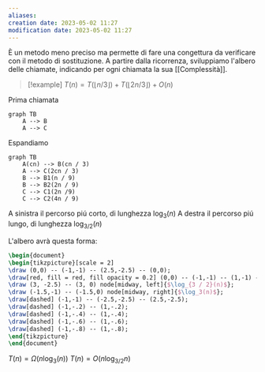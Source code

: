 ```yaml
---
aliases: 
creation date: 2023-05-02 11:27
modification date: 2023-05-02 11:27
---
```

È un metodo meno preciso ma permette di fare una congettura da verificare con il metodo di sostituzione.
A partire dalla ricorrenza, sviluppiamo l'albero delle chiamate, indicando per ogni chiamata la sua [[Complessità]].

>[!example]
>$T(n) = T(\lfloor n / 3 \rfloor) + T(\lfloor  2n / 3 \rfloor) + O(n)$


Prima chiamata
```mermaid
graph TB
	A --> B
	A --> C
```

Espandiamo

```mermaid
graph TB
	A(cn) --> B(cn / 3)
	A --> C(2cn / 3)
	B --> B1(n / 9)
	B --> B2(2n / 9)
	C --> C1(2n /9)
	C --> C2(4n / 9)
```

A sinistra il percorso piú corto, di lunghezza $\log_{3}(n)$
A destra il percorso piú lungo, di lunghezza $\log_{3/2}(n)$

L'albero avrà questa forma:
```tikz
\begin{document}
\begin{tikzpicture}[scale = 2]
\draw (0,0) -- (-1,-1) -- (2.5,-2.5) -- (0,0);
\draw[red, fill = red, fill opacity = 0.2] (0,0) -- (-1,-1) -- (1,-1) -- (0,0);
\draw (3, -2.5) -- (3, 0) node[midway, left]{$\log_{3 / 2}(n)$};
\draw (-1.5,-1) -- (-1.5,0) node[midway, right]{$\log_3(n)$};
\draw[dashed] (-1,-1) -- (-2.5,-2.5) -- (2.5,-2.5);
\draw[dashed] (-1,-.2) -- (1,-.2);
\draw[dashed] (-1,-.4) -- (1,-.4);
\draw[dashed] (-1,-.6) -- (1,-.6); 
\draw[dashed] (-1,-.8) -- (1,-.8);
\end{tikzpicture}
\end{document}
```


$T(n) = \Omega(n \log_{3}(n))$
$T(n) = O(n \log_{3 / 2}n)$
